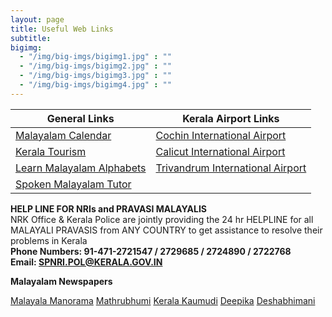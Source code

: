 ```yaml
---
layout: page
title: Useful Web Links
subtitle: 
bigimg:
  - "/img/big-imgs/bigimg1.jpg" : ""
  - "/img/big-imgs/bigimg2.jpg" : ""
  - "/img/big-imgs/bigimg3.jpg" : ""
  - "/img/big-imgs/bigimg4.jpg" : ""
---
```


|General Links                                                                        |Kerala Airport Links                                                                 |
|-------------------------------------------------------------------------------------|-------------------------------------------------------------------------------------|
|[Malayalam Calendar](http://malayalam.deepikaglobal.com/calendar/calendar_view.aspx) |[Cochin International Airport](http://cial.aero/)                                    |
|[Kerala Tourism](http://www.keralatourism.org)                                       |[Calicut International Airport](http://www.aai.aero/allAirports/calicut_general.jsp) |
|[Learn Malayalam Alphabets](http://www.omniglot.com/writing/malayalam.htm)           |[Trivandrum International Airport](http://www.aai.aero/allAirports/thiru_general.jsp)|
|[Spoken Malayalam Tutor](http://www.pravasimalayalam.com/part1/part1-1.shtml)                                        |                                                                                     |


**HELP LINE FOR NRIs and PRAVASI MALAYALIS**  
  NRK Office & Kerala Police are jointly providing the 24 hr HELPLINE
for all MALAYALI PRAVASIS from ANY COUNTRY to get assistance to resolve
their problems in Kerala  
**Phone Numbers: 91-471-2721547 / 2729685 / 2724890 / 2722768**  
**Email: SPNRI.POL@KERALA.GOV.IN**

**Malayalam Newspapers**

[Malayala Manorama](http://www.manoramaonline.com/)
[Mathrubhumi](http://www.mathrubhumi.com/)
[Kerala Kaumudi](www.keralakaumudi.com/)
[Deepika](www.deepika.com)
[Deshabhimani](www.deshabhimani.com)
